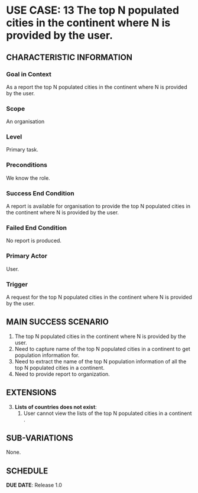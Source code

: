 # USE CASE: 13 The top N populated cities in the continent  where N is provided by the user.

## CHARACTERISTIC INFORMATION

### Goal in Context

As a report the top N populated cities in the continent  where N is provided by the user.

### Scope

An organisation

### Level

Primary task.

### Preconditions

We know the role.

### Success End Condition

A report is available for organisation to provide the top N populated cities in the continent  where N is provided by the user.

### Failed End Condition

No report is produced.

### Primary Actor

User.

### Trigger

A request for the top N populated cities in the continent where N is provided by the user.

## MAIN SUCCESS SCENARIO

1. The top N populated cities in the continent where N is provided by the user.
2. Need to capture name of the top N populated cities in a continent to get population information for.
3. Need to extract the name of the top N population information of all the top N populated cities in a continent.
4. Need to  provide report to organization.

## EXTENSIONS

3. **Lists of countries does not exist**:
    1. User cannot view the lists of the top N populated cities in a continent .

## SUB-VARIATIONS

None.

## SCHEDULE

**DUE DATE**: Release 1.0
